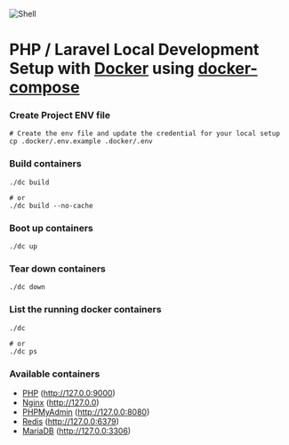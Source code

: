 ![Shell](https://repository-images.githubusercontent.com/387858339/50fb5496-ddca-4b16-9bda-060e1b5cf398)

# PHP / Laravel Local Development Setup with [Docker](https://www.docker.com/) using [docker-compose](https://docs.docker.com/compose/)

### Create Project ENV file
```shell
# Create the env file and update the credential for your local setup
cp .docker/.env.example .docker/.env
```

### Build containers
```shell
./dc build

# or 
./dc build --no-cache
```

### Boot up containers
```shell
./dc up
```

### Tear down containers
```shell
./dc down
```

### List the running docker containers
```shell
./dc

# or
./dc ps
```

### Available containers
- [PHP](http://127.0.0:9000) (http://127.0.0:9000)
- [Nginx](http://127.0.0) (http://127.0.0)
- [PHPMyAdmin](http://127.0.0:8080) (http://127.0.0:8080)
- [Redis](http://127.0.0:6379) (http://127.0.0:6379)
- [MariaDB](http://127.0.0:3306) (http://127.0.0:3306)
